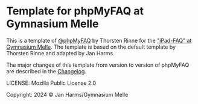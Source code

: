 # Template for phpMyFAQ at Gymnasium Melle

This is a template of [@phpMyFAQ](https://github.com/thorsten/phpmyfaq) by Thorsten Rinne for the ["iPad-FAQ" at Gymnasium Melle](https://melle-gymnasium.de/ipad-faq/).
The template is based on the default template by Thorsten Rinne and adapted by Jan Harms.

The major changes of this template from version to version of phpMyFAQ are described in the [Changelog](/CHANGELOG.md).

LICENSE: Mozilla Public License 2.0

Copyright: 2024 © Jan Harms/Gymnasium Melle
